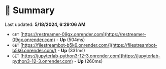 # 📖 Summary
Last updated: **5/18/2024, 6:29:06 AM**

- `GET` [https://restreamer-09gx.onrender.com](https://restreamer-09gx.onrender.com) - **Up** (504ms)
- `GET` [https://filestreambot-b5k6.onrender.com/](https://filestreambot-b5k6.onrender.com/) - **Up** (331ms)
- `GET` [https://jupyterlab-python3-12-3.onrender.com](https://jupyterlab-python3-12-3.onrender.com) - **Up** (260ms)
